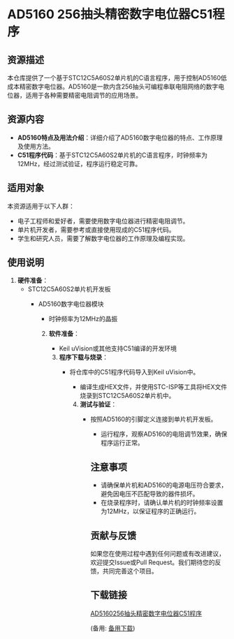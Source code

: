# AD5160 256抽头精密数字电位器C51程序

## 资源描述

本仓库提供了一个基于STC12C5A60S2单片机的C语言程序，用于控制AD5160低成本精密数字电位器。AD5160是一款内含256抽头可编程串联电阻网络的数字电位器，适用于各种需要精密电阻调节的应用场景。

## 资源内容

- **AD5160特点及用法介绍**：详细介绍了AD5160数字电位器的特点、工作原理及使用方法。
- **C51程序代码**：基于STC12C5A60S2单片机的C语言程序，时钟频率为12MHz，经过测试验证，程序运行稳定可靠。

## 适用对象

本资源适用于以下人群：

- 电子工程师和爱好者，需要使用数字电位器进行精密电阻调节。
- 单片机开发者，需要参考或直接使用现成的C51程序代码。
- 学生和研究人员，需要了解数字电位器的工作原理及编程实现。

## 使用说明

1. **硬件准备**：
   - STC12C5A60S2单片机开发板
      - AD5160数字电位器模块
         - 时钟频率为12MHz的晶振

         2. **软件准备**：
            - Keil uVision或其他支持C51编译的开发环境

            3. **程序下载与烧录**：
               - 将仓库中的C51程序代码导入到Keil uVision中。
                  - 编译生成HEX文件，并使用STC-ISP等工具将HEX文件烧录到STC12C5A60S2单片机中。

                  4. **测试与验证**：
                     - 按照AD5160的引脚定义连接到单片机开发板。
                        - 运行程序，观察AD5160的电阻调节效果，确保程序运行正常。

                        ## 注意事项

                        - 请确保单片机和AD5160的电源电压符合要求，避免因电压不匹配导致的器件损坏。
                        - 在烧录程序时，请确认单片机的时钟频率设置为12MHz，以保证程序的正确运行。

                        ## 贡献与反馈

                        如果您在使用过程中遇到任何问题或有改进建议，欢迎提交Issue或Pull Request。我们期待您的反馈，共同完善这个项目。

                        ## 下载链接
                        [AD5160256抽头精密数字电位器C51程序](https://pan.quark.cn/s/636e626f0833) 

                        (备用: [备用下载](https://pan.baidu.com/s/1dJSPckGPx6S1NnqeVYJzkg?pwd=1234))
